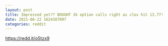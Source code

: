 ```yaml
--- 
layout: post 
title: Impressed yet?? BOUGHT 3k option calls right as clov hit 13.77!! 
date: 2021-06-22 1624387097 
categories: reddit 
--- 
```

https://redd.it/o5tzx9